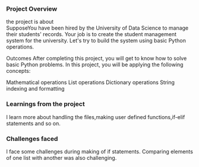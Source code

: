 ### Project Overview

 the project is about  
SupposeYou have been hired by the University of Data Science to manage their students' records. Your job is to create the student management system for the university. Let's try to build the system using basic Python operations.

Outcomes
After completing this project, you will get to know how to solve basic Python problems. In this project, you will be applying the following concepts:

Mathematical operations
List operations
Dictionary operations
String indexing and formatting


### Learnings from the project

 I learn more about handling the files,making user defined functions,if-elif statements and so on.


### Challenges faced

 I face some challenges during making of if statements.
Comparing elements of one list with another was also challenging. 


